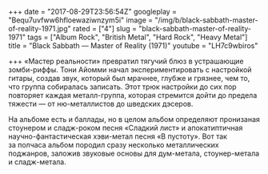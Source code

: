 +++
date = "2017-08-29T23:56:54Z"
googleplay = "Bequ7uvfww6hfloewaziwnzym5i"
image = "/img/b/black-sabbath-master-of-reality-1971.jpg"
rated = ["4"]
slug = "black-sabbath-master-of-reality-1971"
tags = ["Album Rock", "British Metal", "Hard Rock", "Heavy Metal"]
title = "Black Sabbath — Master of Reality (1971)"
youtube = "LH7c9wbiros"

+++
«Мастер реальности» превратил тягучий блюз в устрашающие зомби-риффы. Тони Айомми начал экспериментировать с настройкой гитары, создав звук, который был мрачнее, глубже и грязнее, чем то, что группа собиралась записать. Этот трюк настройки до сих пор повторяет каждая металл-группа, которая стремится дойти до предела тяжести — от ню-металлистов до шведских дэсеров.

На альбоме есть и баллады, но в целом альбом определяют пронизаная стоунером и сладж-роком песня «Сладкий лист» и апокатиптичная научно-фантастическая хэви-метал песня «В пустоту». Вот так за полчаса альбом породил сразу несколько металлических поджанров, заложив звуковые основы для дум-метала, стоунер-метала и сладж-метала.
